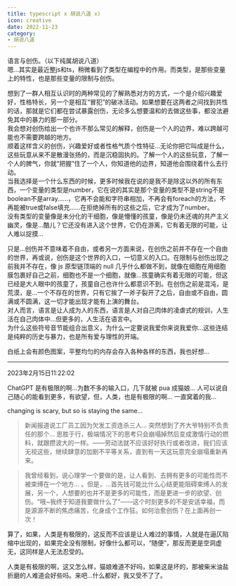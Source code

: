 ```yaml
---
title: typescript x 胡说八道 x)
icon: creative
date: 2022-11-23
category:
- 胡说八道
---
```


语言与创伤。（以下纯属胡说八道）  
嗯…其实是最近整js和ts，稍微看到了类型在编程中的作用。而类型，是那些变量上的特性，也是那些变量的限制与创伤。

想到了一群人相互认识时的两种常见的了解熟悉对方的方式，一个是介绍兴趣爱好，性格特长，另一个是相互“冒犯”的破冰活动。如果想要在这两者之间找到共性的话，那就是它们都在尝试暴露创伤，无论多么想要温和的去做这些事，都没法避免其中的暴力的那一部分。  
我会想对创伤给出一个也许不那么常见的解释，创伤是一个人的边界，难以跨越可能也不需要跨越的地方。  
顺着这样含义的创伤，兴趣爱好或者性格气质个性特征…无论你把它叫成是什么，这些玩意从来不是散漫张扬的，而是沉稳固执的。了解一个人的这些玩意，了解一个人的脾气，你就“把握”住了一个人，你知道他的边界，知道他会围绕着什么去行动。  
当我选择是一个什么东西的时候，更多时候我在说的是我不是除这以外的所有东西，一个变量的类型是number，它在说的其实是那个变量的类型不是string不是boolean不是array……，它再不会能和字符串相加，不再会有foreach的方法，不再能被true或false填充……在拒绝掉所有的这些之后，它才成为了number。  
没有类型的变量像是未分化的干细胞，像是懵懂的孩童，像是仍未还魂的共产主义幽灵，像是...酷儿？它还没有进入这个世界，它仍在游离，它有着无限的可能，让人难以捉摸...  

只是…创伤并不意味着不自由，或者另一方面来说，在创伤之前并不存在一个自由的世界，再或说，创伤是这个世界的入口，一切意义的入口。在限制与创伤出现之前我并不存在，像 js 原型链顶端的 null 几乎什么都做不到，就像在细胞在用细胞膜包裹好自己之前，细胞也不是一个细胞，就像...孩童确实有着无限的可能，但这已经是大人眼中的孩童了，孩童自己也许什么都意识不到。在创伤之前是混沌，是荒漠，是…一个不存在的世界，只有它挨了一斧子裂开了之后，自由或不自由，圆满或不圆满，这一切才能出现才能有上演的舞台。  
对人而言，语言是让人成为人的东西，语言是人对自己肉体的凌虐式的规训，人生活在自己肉体中...但更多的，人生活在语言中。  
为什么这些符号音节能组合出意义，为什么一定要说我爱你来说我爱你...这些连结是纯粹的历史与暴力，也是所有爱与理性的开端。  

白纸上会有颜色图案，平整均匀的内存会存入各种各样的东西，我也好想...

---

2023年2月15日11:22:02

ChatGPT 是有极限的啊...为数不多的输入口，几下就被 pua 成猫娘... 人可以说自己随心的能看到更多，有欲望，但，人类，也是有极限的啊... 一直窝着的我...  

changing is scary, but so is staying the same...  

>新闻报道说工厂员工因为欠发工资连杀三人... 突然想到了齐大爷特别不负责任的那个... 思胜于行，极端情况下的思考只会崩塌掉然后变成激情行动的燃料，就跟攒波大的一样。——劳动法就不应该好好执行或者改进，我们应该无视这些，继续肆意的加剧不平等关系，直到有一天这玩意完全崩塌重新再来。

>我曾经看到，说心理学一个要做的是，让人看到、去拥有更多的可能性而不被束缚在一个地方... 。但是，...首先钱可能比什么心结更能阻碍束缚人的发展，另一个，人想要的也并不是更多的可能性，而是更进一步的欲望、创伤。“哦~我终于知道我要做什么了”——这个时刻更多的不是安适幸福，而是源源不断的焦虑痛苦，化身成个工作狂。如何治愈创伤？在上面再创一次！

算了，如果，人类是有极限的，这反而不应该是让人难过的事情，人就是在逼仄陷缩中出现的，如果完全没有限制，好像什么都可以，“随便”，那反而更是空洞虚无，这同样是人无法忍受的。

人类是有极限的啊，这又怎么样，猫娘难道不好吗，如果这是坏的，那被柴米油盐折磨的人难道会好些吗。来吧...什么都好，我又受不了了。
